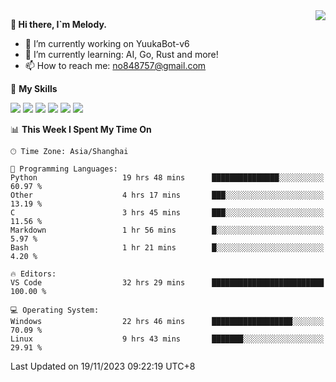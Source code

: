 <a href="#">
  <img align="right" src="https://github-readme-stats.vercel.app/api?username=melodyyuuka&count_private=true&show_icons=true" />
</a>

**👋 Hi there, I`m Melody.**

- 🔭 I’m currently working on YuukaBot-v6
- 🌱 I’m currently learning: AI, Go, Rust and more!
- 📫 How to reach me: no848757@gmail.com

🌟 **My Skills** 

![](https://img.shields.io/badge/-Python-3e74a2?style=flat-square&logo=Python&logoColor=fff)
![](https://img.shields.io/badge/-Java-007396?style=flat-square&logo=OpenJDK&logoColor=fff)
![](https://img.shields.io/badge/-Node.js-339933?style=flat-square&logo=Node.js&logoColor=fff)
![](https://img.shields.io/badge/-Git-f05032?style=flat-square&logo=git&logoColor=fff)
![](https://img.shields.io/badge/-PostgreSQL-4169e1?style=flat-square&logo=PostgreSQL&logoColor=fff)
![](https://img.shields.io/badge/-VSCode-007acc?style=flat-square&logo=Visual-Studio-Code&logoColor=fff)


<!--START_SECTION:waka-->
📊 **This Week I Spent My Time On** 

```text
🕑︎ Time Zone: Asia/Shanghai

💬 Programming Languages: 
Python                   19 hrs 48 mins      ███████████████░░░░░░░░░░   60.97 % 
Other                    4 hrs 17 mins       ███░░░░░░░░░░░░░░░░░░░░░░   13.19 % 
C                        3 hrs 45 mins       ███░░░░░░░░░░░░░░░░░░░░░░   11.56 % 
Markdown                 1 hr 56 mins        █░░░░░░░░░░░░░░░░░░░░░░░░    5.97 % 
Bash                     1 hr 21 mins        █░░░░░░░░░░░░░░░░░░░░░░░░    4.20 % 

🔥 Editors: 
VS Code                  32 hrs 29 mins      █████████████████████████   100.00 % 

💻 Operating System: 
Windows                  22 hrs 46 mins      ██████████████████░░░░░░░   70.09 % 
Linux                    9 hrs 43 mins       ███████░░░░░░░░░░░░░░░░░░   29.91 % 
```


 Last Updated on 19/11/2023 09:22:19 UTC+8
<!--END_SECTION:waka-->
